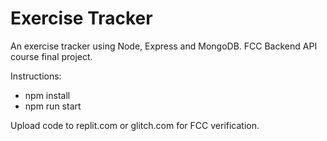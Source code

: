 # Exercise Tracker

An exercise tracker using Node, Express and MongoDB. FCC Backend API course final project.

Instructions:

- npm install
- npm run start

Upload code to replit.com or glitch.com for FCC verification.
